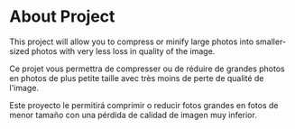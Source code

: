 # About Project

This project will allow you to compress or minify large photos into smaller-sized photos with very less loss in quality of the image.

Ce projet vous permettra de compresser ou de réduire de grandes photos en photos de plus petite taille avec très moins de perte de qualité de l'image.

Este proyecto le permitirá comprimir o reducir fotos grandes en fotos de menor tamaño con una pérdida de calidad de imagen muy inferior.
